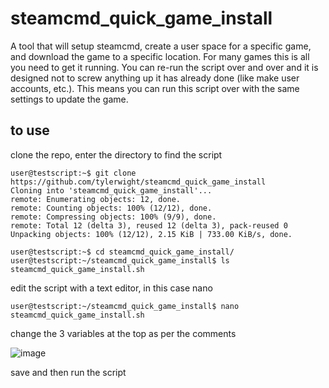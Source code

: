 # steamcmd_quick_game_install

A tool that will setup steamcmd, create a user space for a specific game, and download the game to a specific location. For many games this is all you need to get it running. You can re-run the script over and over and it is designed not to screw anything up it has already done (like make user accounts, etc.). This means you can run this script over with the same settings to update the game.

## to use

clone the repo, enter the directory to find the script

```
user@testscript:~$ git clone https://github.com/tylerwight/steamcmd_quick_game_install
Cloning into 'steamcmd_quick_game_install'...
remote: Enumerating objects: 12, done.
remote: Counting objects: 100% (12/12), done.
remote: Compressing objects: 100% (9/9), done.
remote: Total 12 (delta 3), reused 12 (delta 3), pack-reused 0
Unpacking objects: 100% (12/12), 2.15 KiB | 733.00 KiB/s, done.

user@testscript:~$ cd steamcmd_quick_game_install/
user@testscript:~/steamcmd_quick_game_install$ ls
steamcmd_quick_game_install.sh
```

edit the script with a text editor, in this case nano

```
user@testscript:~/steamcmd_quick_game_install$ nano steamcmd_quick_game_install.sh

```

change the 3 variables at the top as per the comments

![image](https://user-images.githubusercontent.com/27289794/123318700-be006780-d4ec-11eb-81f2-bd57ac338999.png)


save and then run the script



